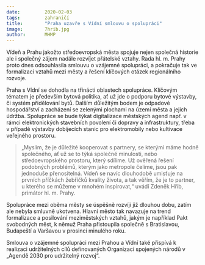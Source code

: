 ```yaml
---
date:         2020-02-03
tags:         zahraničí
title:        "Praha uzavře s Vídní smlouvu o spolupráci"
image: 	      7hrib.jpg
author:       MHMP
---
```


Vídeň a Prahu jakožto středoevropská města spojuje nejen společná historie ale i společný zájem nadále rozvíjet přátelské vztahy. Rada hl. m. Prahy proto dnes odsouhlasila smlouvu o vzájemné spolupráci, a pokračuje tak ve formalizaci vztahů mezi městy a řešení klíčových otázek regionálního rozvoje.

Praha s Vídní se dohodla na třinácti oblastech spolupráce. Klíčovým tématem je především bytová politika, ať už jde o podporu bytové výstavby, či systém přidělování bytů. Dalším důležitým bodem je odpadové hospodářství a zacházení se zelenými plochami na území města a jejich údržba. Spolupráce se bude týkat digitalizace městských agend např. v rámci elektronických stavebních povolení či dopravy a infrastruktury, třeba v případě výstavby dobíjecích stanic pro elektromobily nebo kultivace veřejného prostoru.

> „Myslím, že je důležité kooperovat s partnery, se kterými máme hodně společného, ať už se to týká společné minulosti, nebo středoevropského prostoru, který sdílíme. Už ověřená řešení podobných problémů, kterým jako metropole čelíme, jsou pak jednoduše přenositelná. Vídeň se navíc dlouhodobě umisťuje na prvních příčkách žebříčků kvality života, a tak věřím, že je to partner, u kterého se můžeme v mnohém inspirovat,“ uvádí Zdeněk Hřib, primátor hl. m. Prahy.

Spolupráce mezi oběma městy se úspěšně rozvíjí již dlouhou dobu, zatím ale nebyla smluvně ukotvena. Hlavní město tak navazuje na trend formalizace a posilování meziměstských vztahů, jakým je například Pakt svobodných měst, k němuž Praha přistoupila společně s Bratislavou, Budapeští a Varšavou v prosinci minulého roku. 

Smlouva o vzájemné spolupráci mezi Prahou a Vídní také přispívá k realizaci udržitelných cílů definovaných Organizací spojených národů v „Agendě 2030 pro udržitelný rozvoj“.

